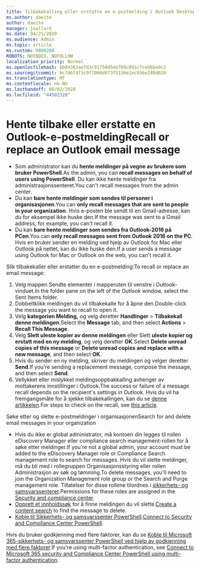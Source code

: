 ```yaml
---
title: Tilbakekalling eller erstatte en e-postmelding i Outlook Desktop
ms.author: daeite
author: daeite
manager: joallard
ms.date: 04/21/2020
ms.audience: Admin
ms.topic: article
ms.custom: 9000260
ROBOTS: NOINDEX, NOFOLLOW
localization_priority: Normal
ms.openlocfilehash: bb84363ae7d3c91750d5de789c091c7cebbbedc2
ms.sourcegitcommit: bc7d6f4f3c9f7060d073f5130e1ec856e248d020
ms.translationtype: MT
ms.contentlocale: nb-NO
ms.lasthandoff: 06/02/2020
ms.locfileid: "44502328"
---
```

# <a name="recall-or-replace-an-outlook-email-message"></a><span data-ttu-id="4ba1d-102">Hente tilbake eller erstatte en Outlook-e-postmelding</span><span class="sxs-lookup"><span data-stu-id="4ba1d-102">Recall or replace an Outlook email message</span></span>

- <span data-ttu-id="4ba1d-103">Som administrator kan du **hente meldinger på vegne av brukere som bruker PowerShell**.</span><span class="sxs-lookup"><span data-stu-id="4ba1d-103">As the admin, you can **recall messages on behalf of users using PowerShell**.</span></span> <span data-ttu-id="4ba1d-104">Du kan ikke hente meldinger fra administrasjonssenteret.</span><span class="sxs-lookup"><span data-stu-id="4ba1d-104">You can't recall messages from the admin center.</span></span>
- <span data-ttu-id="4ba1d-105">Du kan **bare hente meldinger som sendes til personer i organisasjonen**.</span><span class="sxs-lookup"><span data-stu-id="4ba1d-105">You can **only recall messages that are sent to people in your organization**.</span></span> <span data-ttu-id="4ba1d-106">Hvis e-posten ble sendt til en Gmail-adresse, kan du for eksempel ikke huske den.</span><span class="sxs-lookup"><span data-stu-id="4ba1d-106">If the message was sent to a Gmail address, for example, you can't recall it.</span></span>
- <span data-ttu-id="4ba1d-107">Du kan **bare hente meldinger som sendes fra Outlook-2016 på PCen**.</span><span class="sxs-lookup"><span data-stu-id="4ba1d-107">You can **only recall messages sent from Outlook 2016 on the PC**.</span></span> <span data-ttu-id="4ba1d-108">Hvis en bruker sender en melding ved hjelp av Outlook for Mac eller Outlook på nettet, kan du ikke huske den.</span><span class="sxs-lookup"><span data-stu-id="4ba1d-108">If a user sends a message using Outlook for Mac or Outlook on the web, you can't recall it.</span></span>

<span data-ttu-id="4ba1d-109">Slik tilbakekaller eller erstatter du en e-postmelding:</span><span class="sxs-lookup"><span data-stu-id="4ba1d-109">To recall or replace an email message:</span></span>

1. <span data-ttu-id="4ba1d-110">Velg mappen Sendte elementer i mapperuten til venstre i Outlook-vinduet.</span><span class="sxs-lookup"><span data-stu-id="4ba1d-110">In the folder pane on the left of the Outlook window, select the Sent Items folder.</span></span>
1. <span data-ttu-id="4ba1d-111">Dobbeltklikk meldingen du vil tilbakekalle for å åpne den.</span><span class="sxs-lookup"><span data-stu-id="4ba1d-111">Double-click the message you want to recall to open it.</span></span>
1. <span data-ttu-id="4ba1d-112">Velg **kategorien Melding,** og velg deretter **Handlinger**  >  **Tilbakekall denne meldingen**.</span><span class="sxs-lookup"><span data-stu-id="4ba1d-112">Select the **Message** tab, and then select **Actions** > **Recall This Message**.</span></span>
1. <span data-ttu-id="4ba1d-113">Velg **Slett uleste kopier av denne meldingen** eller Slett **uleste kopier og erstatt med en ny melding**, og velg deretter **OK**.</span><span class="sxs-lookup"><span data-stu-id="4ba1d-113">Select **Delete unread copies of this message** or **Delete unread copies and replace with a new message**, and then select **OK**.</span></span>
1. <span data-ttu-id="4ba1d-114">Hvis du sender en ny melding, skriver du meldingen og velger deretter **Send**.</span><span class="sxs-lookup"><span data-stu-id="4ba1d-114">If you're sending a replacement message, compose the message, and then select **Send**.</span></span>
1. <span data-ttu-id="4ba1d-115">Vellykket eller mislykket meldingsoppbakkalling avhenger av mottakerens innstillinger i Outlook.</span><span class="sxs-lookup"><span data-stu-id="4ba1d-115">The success or failure of a message recall depends on the recipient's settings in Outlook.</span></span> <span data-ttu-id="4ba1d-116">Hvis du vil ha fremgangsmåte for å sjekke tilbakekallingen, kan du se [denne artikkelen](https://support.office.com/article/35027f88-d655-4554-b4f8-6c0729a723a0).</span><span class="sxs-lookup"><span data-stu-id="4ba1d-116">For steps to check on the recall, see [this article](https://support.office.com/article/35027f88-d655-4554-b4f8-6c0729a723a0).</span></span>

<span data-ttu-id="4ba1d-117">Søke etter og slette e-postmeldinger i organisasjonen</span><span class="sxs-lookup"><span data-stu-id="4ba1d-117">Search for and delete email messages in your organization</span></span>

- <span data-ttu-id="4ba1d-118">Hvis du ikke er global administrator, må kontoen din legges til rollen eDiscovery Manager eller compliance search management-rollen for å søke etter meldinger.</span><span class="sxs-lookup"><span data-stu-id="4ba1d-118">If you're not a global admin, your account must be added to the eDiscovery Manager role or Compliance Search management role to search for messages.</span></span> <span data-ttu-id="4ba1d-119">Hvis du vil slette meldinger, må du bli med i rollegruppen Organisasjonsstyring eller rollen Administrasjon av søk og tømming.</span><span class="sxs-lookup"><span data-stu-id="4ba1d-119">To delete messages, you'll need to join the Organization Management role group or the Search and Purge management role.</span></span> <span data-ttu-id="4ba1d-120">Tillatelser for disse rollene tilordnes i [sikkerhets- og samsvarssenteret](https://go.microsoft.com/fwlink/?linkid=2083731).</span><span class="sxs-lookup"><span data-stu-id="4ba1d-120">Permissions for these roles are assigned in the [Security and compliance center](https://go.microsoft.com/fwlink/?linkid=2083731).</span></span>
- <span data-ttu-id="4ba1d-121">[Opprett et innholdssøk](https://docs.microsoft.com/microsoft-365/compliance/content-search) for å finne meldingen du vil slette.</span><span class="sxs-lookup"><span data-stu-id="4ba1d-121">[Create a content search](https://docs.microsoft.com/microsoft-365/compliance/content-search) to find the message to delete.</span></span>
- <span data-ttu-id="4ba1d-122">[Koble til Sikkerhets- og samsvarssenter PowerShell](https://docs.microsoft.com/powershell/exchange/office-365-scc/connect-to-scc-powershell/connect-to-scc-powershell?view=exchange-ps).</span><span class="sxs-lookup"><span data-stu-id="4ba1d-122">[Connect to Security and Compliance Center PowerShell](https://docs.microsoft.com/powershell/exchange/office-365-scc/connect-to-scc-powershell/connect-to-scc-powershell?view=exchange-ps).</span></span>

<span data-ttu-id="4ba1d-123">Hvis du bruker godkjenning med flere faktorer, kan du se [Koble til Microsoft 365-sikkerhets- og samsvarssenter PowerShell ved hjelp av godkjenning med flere faktorer](https://docs.microsoft.com/powershell/exchange/office-365-scc/connect-to-scc-powershell/mfa-connect-to-scc-powershell?view=exchange-ps).</span><span class="sxs-lookup"><span data-stu-id="4ba1d-123">If you're using multi-factor authentication, see [Connect to Microsoft 365 security and Compliance Center PowerShell using multi-factor authentication](https://docs.microsoft.com/powershell/exchange/office-365-scc/connect-to-scc-powershell/mfa-connect-to-scc-powershell?view=exchange-ps).</span></span>